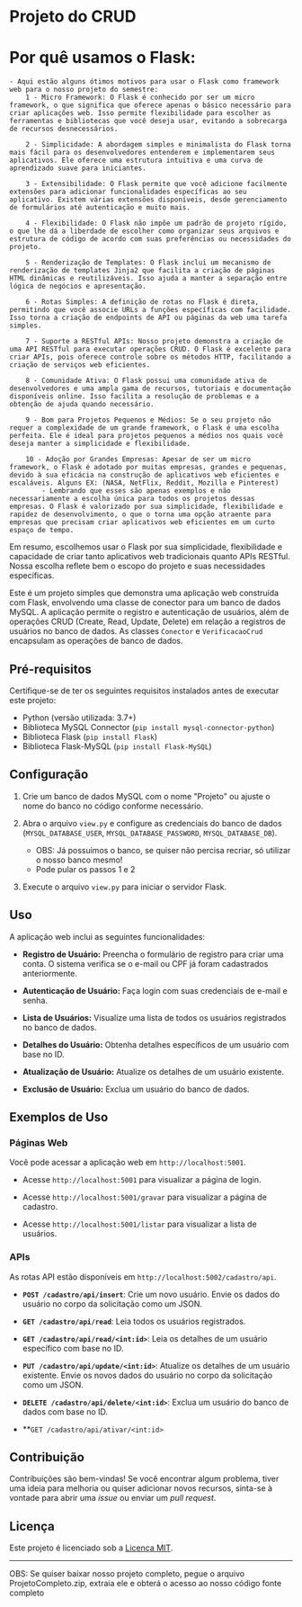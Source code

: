 # Projeto do CRUD

# Por quê usamos o Flask:
    - Aqui estão alguns ótimos motivos para usar o Flask como framework web para o nosso projeto do semestre:
        1 - Micro Framework: O Flask é conhecido por ser um micro framework, o que significa que oferece apenas o básico necessário para criar aplicações web. Isso permite flexibilidade para escolher as ferramentas e bibliotecas que você deseja usar, evitando a sobrecarga de recursos desnecessários.

        2 - Simplicidade: A abordagem simples e minimalista do Flask torna mais fácil para os desenvolvedores entenderem e implementarem seus aplicativos. Ele oferece uma estrutura intuitiva e uma curva de aprendizado suave para iniciantes.

        3 - Extensibilidade: O Flask permite que você adicione facilmente extensões para adicionar funcionalidades específicas ao seu aplicativo. Existem várias extensões disponíveis, desde gerenciamento de formulários até autenticação e muito mais.

        4 - Flexibilidade: O Flask não impõe um padrão de projeto rígido, o que lhe dá a liberdade de escolher como organizar seus arquivos e estrutura de código de acordo com suas preferências ou necessidades do projeto.

        5 - Renderização de Templates: O Flask inclui um mecanismo de renderização de templates Jinja2 que facilita a criação de páginas HTML dinâmicas e reutilizáveis. Isso ajuda a manter a separação entre lógica de negócios e apresentação.

        6 - Rotas Simples: A definição de rotas no Flask é direta, permitindo que você associe URLs a funções específicas com facilidade. Isso torna a criação de endpoints de API ou páginas da web uma tarefa simples.

        7 - Suporte a RESTful APIs: Nosso projeto demonstra a criação de uma API RESTful para executar operações CRUD. O Flask é excelente para criar APIs, pois oferece controle sobre os métodos HTTP, facilitando a criação de serviços web eficientes.

        8 - Comunidade Ativa: O Flask possui uma comunidade ativa de desenvolvedores e uma ampla gama de recursos, tutoriais e documentação disponíveis online. Isso facilita a resolução de problemas e a obtenção de ajuda quando necessário.

        9 - Bom para Projetos Pequenos e Médios: Se o seu projeto não requer a complexidade de um grande framework, o Flask é uma escolha perfeita. Ele é ideal para projetos pequenos a médios nos quais você deseja manter a simplicidade e flexibilidade.

        10 - Adoção por Grandes Empresas: Apesar de ser um micro framework, o Flask é adotado por muitas empresas, grandes e pequenas, devido à sua eficácia na construção de aplicativos web eficientes e escaláveis. Alguns EX: (NASA, NetFlix, Reddit, Mozilla e Pinterest)
            - Lembrando que esses são apenas exemplos e não necessariamente a escolha única para todos os projetos dessas empresas. O Flask é valorizado por sua simplicidade, flexibilidade e rapidez de desenvolvimento, o que o torna uma opção atraente para empresas que precisam criar aplicativos web eficientes em um curto espaço de tempo.

Em resumo, escolhemos usar o Flask por sua simplicidade, flexibilidade e capacidade de criar tanto aplicativos web tradicionais quanto APIs RESTful. Nossa escolha reflete bem o escopo do projeto e suas necessidades específicas.

Este é um projeto simples que demonstra uma aplicação web construída com Flask, envolvendo uma classe de conector para um banco de dados MySQL. A aplicação permite o registro e autenticação de usuários, além de operações CRUD (Create, Read, Update, Delete) em relação a registros de usuários no banco de dados. As classes `Conector` e `VerificacaoCrud` encapsulam as operações de banco de dados.

## Pré-requisitos

Certifique-se de ter os seguintes requisitos instalados antes de executar este projeto:

- Python (versão utilizada: 3.7+)
- Biblioteca MySQL Connector (`pip install mysql-connector-python`)
- Biblioteca Flask (`pip install Flask`)
- Biblioteca Flask-MySQL (`pip install Flask-MySQL`)

## Configuração

1. Crie um banco de dados MySQL com o nome "Projeto" ou ajuste o nome do banco no código conforme necessário.

2. Abra o arquivo `view.py` e configure as credenciais do banco de dados (`MYSQL_DATABASE_USER`, `MYSQL_DATABASE_PASSWORD`, `MYSQL_DATABASE_DB`).

    - OBS: Já possuimos o banco, se quiser não percisa recriar, só utilizar o nosso banco mesmo!
    - Pode pular os passos 1 e 2

3. Execute o arquivo `view.py` para iniciar o servidor Flask.

## Uso

A aplicação web inclui as seguintes funcionalidades:

- **Registro de Usuário:** Preencha o formulário de registro para criar uma conta. O sistema verifica se o e-mail ou CPF já foram cadastrados anteriormente.

- **Autenticação de Usuário:** Faça login com suas credenciais de e-mail e senha.

- **Lista de Usuários:** Visualize uma lista de todos os usuários registrados no banco de dados.

- **Detalhes do Usuário:** Obtenha detalhes específicos de um usuário com base no ID.

- **Atualização de Usuário:** Atualize os detalhes de um usuário existente.

- **Exclusão de Usuário:** Exclua um usuário do banco de dados.

## Exemplos de Uso

### Páginas Web

Você pode acessar a aplicação web em `http://localhost:5001`.

- Acesse `http://localhost:5001` para visualizar a página de login.

- Acesse `http://localhost:5001/gravar` para visualizar a página de cadastro.

- Acesse `http://localhost:5001/listar` para visualizar a lista de usuários.

### APIs

As rotas API estão disponíveis em `http://localhost:5002/cadastro/api`.

- **`POST /cadastro/api/insert`**: Crie um novo usuário. Envie os dados do usuário no corpo da solicitação como um JSON.

- **`GET /cadastro/api/read`**: Leia todos os usuários registrados.

- **`GET /cadastro/api/read/<int:id>`**: Leia os detalhes de um usuário específico com base no ID.

- **`PUT /cadastro/api/update/<int:id>`**: Atualize os detalhes de um usuário existente. Envie os novos dados do usuário no corpo da solicitação como um JSON.

- **`DELETE /cadastro/api/delete/<int:id>`**: Exclua um usuário do banco de dados com base no ID.

- **`GET /cadastro/api/ativar/<int:id>`

## Contribuição

Contribuições são bem-vindas! Se você encontrar algum problema, tiver uma ideia para melhoria ou quiser adicionar novos recursos, sinta-se à vontade para abrir uma *issue* ou enviar um *pull request*.

## Licença

Este projeto é licenciado sob a [Licença MIT](LICENSE).

---

OBS: Se quiser baixar nosso projeto completo, pegue o arquivo ProjetoCompleto.zip, extraia ele e obterá o acesso ao nosso
código fonte completo
